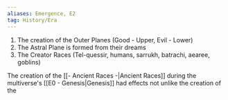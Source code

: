 ```yaml
---
aliases: Emergence, E2
tag: History/Era
---
```

1. The creation of the Outer Planes (Good - Upper, Evil - Lower)
2. The Astral Plane is formed from their dreams
3. The Creator Races (Tel-quessir, humans, sarrukh, batrachi, aearee, goblins)

The creation of the [[- Ancient Races -|Ancient Races]] during the multiverse's [[E0 - Genesis|Genesis]] had effects not unlike the creation of the 